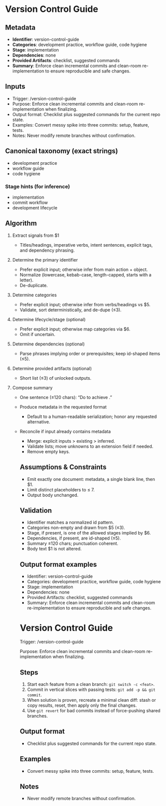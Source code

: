 # Version Control Guide

## Metadata

- **Identifier**: version-control-guide
- **Categories**: development practice, workflow guide, code hygiene
- **Stage**: implementation
- **Dependencies**: none
- **Provided Artifacts**: checklist, suggested commands
- **Summary**: Enforce clean incremental commits and clean-room re-implementation to ensure reproducible and safe changes.

## Inputs

- Trigger: /version-control-guide
- Purpose: Enforce clean incremental commits and clean-room re-implementation when finalizing.
- Output format: Checklist plus suggested commands for the current repo state.
- Examples: Convert messy spike into three commits: setup, feature, tests.
- Notes: Never modify remote branches without confirmation.

## Canonical taxonomy (exact strings)

- development practice
- workflow guide
- code hygiene

### Stage hints (for inference)

- implementation
- commit workflow
- development lifecycle

## Algorithm

1. Extract signals from $1  
   * Titles/headings, imperative verbs, intent sentences, explicit tags, and dependency phrasing.

2. Determine the primary identifier  
   * Prefer explicit input; otherwise infer from main action + object.  
   * Normalize (lowercase, kebab-case, length-capped, starts with a letter).  
   * De-duplicate.

3. Determine categories  
   * Prefer explicit input; otherwise infer from verbs/headings vs $5.  
   * Validate, sort deterministically, and de-dupe (≤3).

4. Determine lifecycle/stage (optional)  
   * Prefer explicit input; otherwise map categories via $6.  
   * Omit if uncertain.

5. Determine dependencies (optional)  
   * Parse phrases implying order or prerequisites; keep id-shaped items (≤5).

6. Determine provided artifacts (optional)  
   * Short list (≤3) of unlocked outputs.

7. Compose summary  
   * One sentence (≤120 chars): “Do <verb> <object> to achieve <outcome>.”

8. Produce metadata in the requested format  
   * Default to a human-readable serialization; honor any requested alternative.

9. Reconcile if input already contains metadata  
   * Merge: explicit inputs > existing > inferred.  
   * Validate lists; move unknowns to an extension field if needed.  
   * Remove empty keys.

## Assumptions & Constraints

- Emit exactly one document: metadata, a single blank line, then $1.
- Limit distinct placeholders to ≤ 7.
- Output body unchanged.

## Validation

- Identifier matches a normalized id pattern.
- Categories non-empty and drawn from $5 (≤3).
- Stage, if present, is one of the allowed stages implied by $6.
- Dependencies, if present, are id-shaped (≤5).
- Summary ≤120 chars; punctuation coherent.
- Body text $1 is not altered.

## Output format examples

- Identifier: version-control-guide  
- Categories: development practice, workflow guide, code hygiene  
- Stage: implementation  
- Dependencies: none  
- Provided Artifacts: checklist, suggested commands  
- Summary: Enforce clean incremental commits and clean-room re-implementation to ensure reproducible and safe changes.

# Version Control Guide

Trigger: /version-control-guide

Purpose: Enforce clean incremental commits and clean-room re-implementation when finalizing.

## Steps

1. Start each feature from a clean branch: `git switch -c <feat>`.
2. Commit in vertical slices with passing tests: `git add -p && git commit`.
3. When solution is proven, recreate a minimal clean diff: stash or copy results, reset, then apply only the final changes.
4. Use `git revert` for bad commits instead of force-pushing shared branches.

## Output format

- Checklist plus suggested commands for the current repo state.

## Examples

- Convert messy spike into three commits: setup, feature, tests.

## Notes

- Never modify remote branches without confirmation.
